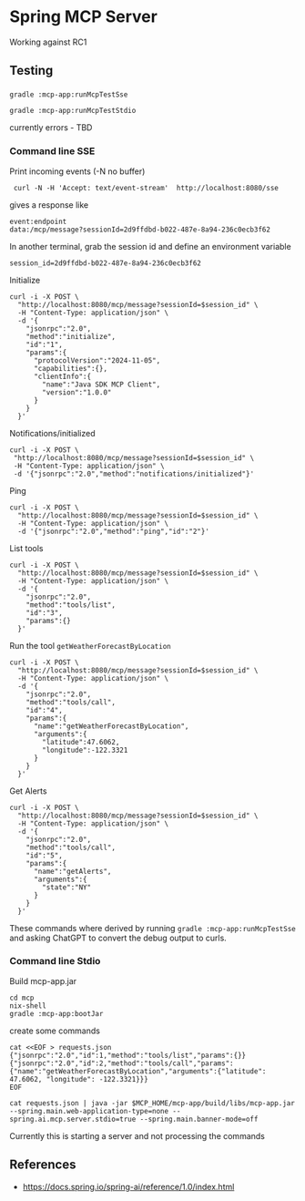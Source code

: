 
# Spring MCP Server 

Working against RC1

## Testing

###

```
gradle :mcp-app:runMcpTestSse
```

```
gradle :mcp-app:runMcpTestStdio
```
currently errors - TBD

### Command line SSE

Print incoming events (-N no buffer)
```
 curl -N -H 'Accept: text/event-stream'  http://localhost:8080/sse
```

gives a response like
```
event:endpoint
data:/mcp/message?sessionId=2d9ffdbd-b022-487e-8a94-236c0ecb3f62
``` 

In another terminal, grab the session id and define an environment variable
```
session_id=2d9ffdbd-b022-487e-8a94-236c0ecb3f62
```

Initialize
```
curl -i -X POST \
  "http://localhost:8080/mcp/message?sessionId=$session_id" \
  -H "Content-Type: application/json" \
  -d '{
    "jsonrpc":"2.0",
    "method":"initialize",
    "id":"1",
    "params":{
      "protocolVersion":"2024-11-05",
      "capabilities":{},
      "clientInfo":{
        "name":"Java SDK MCP Client",
        "version":"1.0.0"
      }
    }
  }'
 ```
 
 
 Notifications/initialized
 ```
curl -i -X POST \
  "http://localhost:8080/mcp/message?sessionId=$session_id" \
  -H "Content-Type: application/json" \
  -d '{"jsonrpc":"2.0","method":"notifications/initialized"}'
```


Ping
```
curl -i -X POST \
  "http://localhost:8080/mcp/message?sessionId=$session_id" \
  -H "Content-Type: application/json" \
  -d '{"jsonrpc":"2.0","method":"ping","id":"2"}'
```


List tools
```
curl -i -X POST \
  "http://localhost:8080/mcp/message?sessionId=$session_id" \
  -H "Content-Type: application/json" \
  -d '{
    "jsonrpc":"2.0",
    "method":"tools/list",
    "id":"3",
    "params":{}
  }'
```

Run the tool `getWeatherForecastByLocation`
```
curl -i -X POST \
  "http://localhost:8080/mcp/message?sessionId=$session_id" \
  -H "Content-Type: application/json" \
  -d '{
    "jsonrpc":"2.0",
    "method":"tools/call",
    "id":"4",
    "params":{
      "name":"getWeatherForecastByLocation",
      "arguments":{
        "latitude":47.6062,
        "longitude":-122.3321
      }
    }
  }'
```

Get Alerts
```
curl -i -X POST \
  "http://localhost:8080/mcp/message?sessionId=$session_id" \
  -H "Content-Type: application/json" \
  -d '{
    "jsonrpc":"2.0",
    "method":"tools/call",
    "id":"5",
    "params":{
      "name":"getAlerts",
      "arguments":{
        "state":"NY"
      }
    }
  }'
```

These commands where derived by running `gradle :mcp-app:runMcpTestSse` and asking ChatGPT to convert the debug output to curls.

### Command line Stdio

Build mcp-app.jar
```
cd mcp
nix-shell
gradle :mcp-app:bootJar
```

create some commands
```
cat <<EOF > requests.json
{"jsonrpc":"2.0","id":1,"method":"tools/list","params":{}}
{"jsonrpc":"2.0","id":2,"method":"tools/call","params":{"name":"getWeatherForecastByLocation","arguments":{"latitude": 47.6062, "longitude": -122.3321}}}
EOF
```

```
cat requests.json | java -jar $MCP_HOME/mcp-app/build/libs/mcp-app.jar --spring.main.web-application-type=none --spring.ai.mcp.server.stdio=true --spring.main.banner-mode=off
```
Currently this is starting a server and not processing the commands

 
## References
- https://docs.spring.io/spring-ai/reference/1.0/index.html

